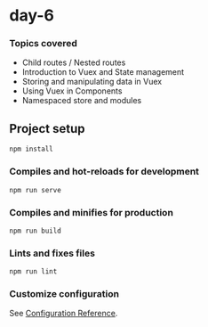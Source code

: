 # day-6 

### Topics covered
* Child routes / Nested routes
* Introduction to Vuex and State management
* Storing and manipulating data in Vuex
* Using Vuex in Components
* Namespaced store and modules


## Project setup
```
npm install
```

### Compiles and hot-reloads for development
```
npm run serve
```

### Compiles and minifies for production
```
npm run build
```

### Lints and fixes files
```
npm run lint
```

### Customize configuration
See [Configuration Reference](https://cli.vuejs.org/config/).
